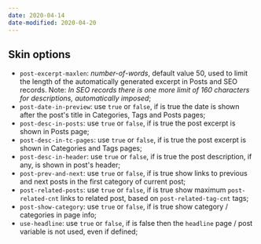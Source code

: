 ```yaml
---
date: 2020-04-14
date-modified: 2020-04-20
---
```


## Skin options

- `post-excerpt-maxlen`: *number-of-words*, default value 50, used to limit the
  length of the automatically generated excerpt in Posts and SEO records. Note:
  *In SEO records there is one more limit of 160 characters for descriptions, automatically imposed*;
- `post-date-in-preview`: use `true` or `false`, if is true the date is shown
  after the post's title in Categories, Tags and Posts pages;
- `post-desc-in-posts`: use `true` or `false`, if is true the post excerpt is
  shown in Posts page;
- `post-desc-in-tc-pages`: use `true` or `false`, if is true the post excerpt is
  shown in Categories and Tags pages;
- `post-desc-in-header`: use `true` or `false`, if is true the post description,
  if any, is shown in post's header;
- `post-prev-and-next`: use `true` or `false`, if is true show links to previous
  and next posts in the first category of current post;
- `post-related-posts`: use `true` or `false`, if is true show maximum `post-related-cnt`
  links to related post, based on `post-related-tag-cnt` tags;
- `post-show-category`: use `true` or `false`, if is true show category / categories
  in page info;
- `use-headline`: use `true` or `false`, if is false then the `headline` page / post
  variable is not used, even if defined;
